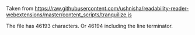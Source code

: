 Taken from <https://raw.githubusercontent.com/ushnisha/readability-reader-webextensions/master/content_scripts/tranquilize.js>

The file has 46193 characters. Or 46194 including the line terminator.
